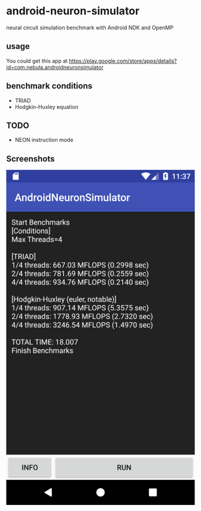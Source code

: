 # android-neuron-simulator
neural circuit simulation benchmark with Android NDK and OpenMP

## usage
You could get this app at https://play.google.com/store/apps/details?id=com.nebula.androidneuronsimulator

## benchmark conditions
- TRIAD
- Hodgkin-Huxley equation

## TODO
- NEON instruction mode

## Screenshots

![Screenshot1](/docs/img/Screenshot1.png)
